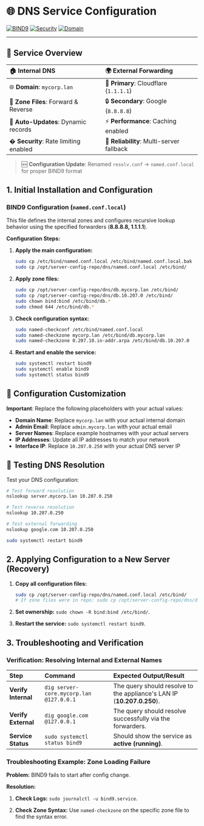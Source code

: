 # 🌐 **DNS Service Configuration**

[![BIND9](https://img.shields.io/badge/BIND9-9.18+-blue?style=for-the-badge&logo=cloudflare&logoColor=white)](https://www.isc.org/bind/)
[![Security](https://img.shields.io/badge/Security-Hardened-success?style=for-the-badge&logo=shield&logoColor=white)](./named.conf.local)
[![Domain](https://img.shields.io/badge/Internal%20Domain-mycorp.lan-purple?style=for-the-badge&logo=domain&logoColor=white)](./db.mycorp.lan)

---

## 🎯 **Service Overview**

| 🏠 **Internal DNS** | 🌍 **External Forwarding** |
|:---|:---|
| 🌐 **Domain**: `mycorp.lan` | 🚀 **Primary**: Cloudflare (`1.1.1.1`) |
| 📍 **Zone Files**: Forward & Reverse | 🔒 **Secondary**: Google (`8.8.8.8`) |
| 🔄 **Auto-Updates**: Dynamic records | ⚡ **Performance**: Caching enabled |
| �️ **Security**: Rate limiting enabled | 🎯 **Reliability**: Multi-server fallback |

> 🆕 **Configuration Update**: Renamed `resolv.conf` → `named.conf.local` for proper BIND9 format

## 1. Initial Installation and Configuration

### BIND9 Configuration (`named.conf.local`)

This file defines the internal zones and configures recursive lookup behavior using the specified forwarders
(**8.8.8.8, 1.1.1.1**).

**Configuration Steps:**

1. **Apply the main configuration:**

    ```bash
    sudo cp /etc/bind/named.conf.local /etc/bind/named.conf.local.bak
    sudo cp /opt/server-config-repo/dns/named.conf.local /etc/bind/
    ```

2. **Apply zone files:**

    ```bash
    sudo cp /opt/server-config-repo/dns/db.mycorp.lan /etc/bind/
    sudo cp /opt/server-config-repo/dns/db.10.207.0 /etc/bind/
    sudo chown bind:bind /etc/bind/db.*
    sudo chmod 644 /etc/bind/db.*
    ```

3. **Check configuration syntax:**

    ```bash
    sudo named-checkconf /etc/bind/named.conf.local
    sudo named-checkzone mycorp.lan /etc/bind/db.mycorp.lan
    sudo named-checkzone 0.207.10.in-addr.arpa /etc/bind/db.10.207.0
    ```

4. **Restart and enable the service:**

    ```bash
    sudo systemctl restart bind9
    sudo systemctl enable bind9
    sudo systemctl status bind9
    ```

## 🔧 Configuration Customization

**Important**: Replace the following placeholders with your actual values:

- **Domain Name**: Replace `mycorp.lan` with your actual internal domain
- **Admin Email**: Replace `admin.mycorp.lan` with your actual email
- **Server Names**: Replace example hostnames with your actual servers
- **IP Addresses**: Update all IP addresses to match your network
- **Interface IP**: Replace `10.207.0.250` with your actual DNS server IP

## 🧪 Testing DNS Resolution

Test your DNS configuration:

```bash
# Test forward resolution
nslookup server.mycorp.lan 10.207.0.250

# Test reverse resolution  
nslookup 10.207.0.250

# Test external forwarding
nslookup google.com 10.207.0.250
```

```bash
sudo systemctl restart bind9
```

## 2. Applying Configuration to a New Server (Recovery)

1. **Copy all configuration files:**

    ```bash
    sudo cp /opt/server-config-repo/dns/named.conf.local /etc/bind/
    # If zone files were in repo: sudo cp /opt/server-config-repo/dns/db.* /etc/bind/
    ```

2. **Set ownership:** `sudo chown -R bind:bind /etc/bind/`.

3. **Restart the service:** `sudo systemctl restart bind9`.

## 3. Troubleshooting and Verification

### Verification: Resolving Internal and External Names

| Step | Command | Expected Output/Result |
| :--- | :--- | :--- |
| **Verify Internal**| `dig server-core.mycorp.lan @127.0.0.1` | The query should resolve to the appliance's LAN IP (**10.207.0.250**). |
| **Verify External**| `dig google.com @127.0.0.1` | The query should resolve successfully via the forwarders. |
| **Service Status** | `sudo systemctl status bind9` | Should show the service as **active (running)**. |

### Troubleshooting Example: Zone Loading Failure

**Problem:** BIND9 fails to start after config change.

**Resolution:**

1. **Check Logs:** `sudo journalctl -u bind9.service`.

2. **Check Zone Syntax:** Use `named-checkzone` on the specific zone file to find the syntax error.
